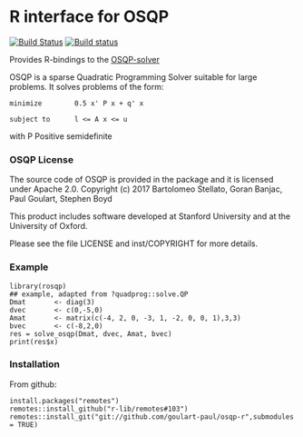 # R interface for OSQP

[![Build Status](https://travis-ci.org/goulart-paul/osqp-r.svg?branch=master)](https://travis-ci.org/goulart-paul/osqp-r)
[![Build status](https://ci.appveyor.com/api/projects/status/o0dx1gkjafqcy027?svg=true)](https://ci.appveyor.com/project/goulart-paul/osqp-r)

Provides R-bindings to the [OSQP-solver](http://osqp.readthedocs.io/)

OSQP is a sparse Quadratic Programming Solver suitable for large problems.
It solves problems of the form:
```
minimize        0.5 x' P x + q' x

subject to      l <= A x <= u
```

with P Positive semidefinite

### OSQP License
The source code of OSQP is provided in the package and it is licensed under Apache 2.0.
Copyright (c) 2017 Bartolomeo Stellato, Goran Banjac, Paul Goulart, Stephen Boyd

This product includes software developed at Stanford University and at the University of Oxford.

Please see the file LICENSE and inst/COPYRIGHT for more details.

### Example
```{r}
library(rosqp)
## example, adapted from ?quadprog::solve.QP
Dmat       <- diag(3)
dvec       <- c(0,-5,0)
Amat       <- matrix(c(-4, 2, 0, -3, 1, -2, 0, 0, 1),3,3)
bvec       <- c(-8,2,0)
res = solve_osqp(Dmat, dvec, Amat, bvec)
print(res$x)
```

### Installation

From github:
```{r}
install.packages("remotes")
remotes::install_github("r-lib/remotes#103")
remotes::install_git("git://github.com/goulart-paul/osqp-r",submodules = TRUE)
```
